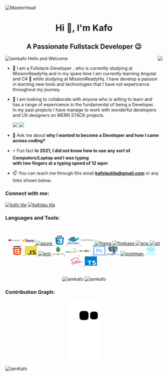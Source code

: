 ![MasterHead](https://developers.giphy.com/branch/master/static/api-512d36c09662682717108a38bbb5c57d.gif)
<h1 align="center">Hi 👋, I'm Kafo</h1>
<h2 align="center">A Passionate Fullstack Developer 😉</h2>
<img align="right" height="200" src="https://i.pinimg.com/originals/8d/62/1f/8d621f66f551b6a39072473d52280ff0.gif">


<p align="left" > <img src="https://komarev.com/ghpvc/?username=iamkafo&label=Profile%20views&color=0e75b6&style=flat" alt="iamkafo"  /> Hello and Welcome</p>


  - 🌱 I am a Fullstack-Developer , who is currently studying at MissionReadyHq and in my spare time I am currently learning Angular and C# 👾
      while studying at MissionReadyHq. I have develop a passion in learning new tools and technologies that I have not expericence throughout my journey.

  - 💞️ I am looking to collaborate with anyone who is willing to learn and has a range of expericence in the fundamental of being a Developer. In my past projects I     have manage to work with wonderful developers and UX designers on MERN STACK projects.
     
    <a href="https://github.com/IamKafo/turners-car-insurance"><img align="" src="https://github-readme-stats.vercel.app/api/pin/?username=IamKafo&repo=turners-car-insurance&theme=tokyonight" /></a>
    <a href="https://github.com/IamKafo/AucklandPropertyManagement">
    <img align="" src="https://github-readme-stats.vercel.app/api/pin/?username=IamKafo&repo=AucklandPropertyManagement&theme=tokyonight" /></a>
    
    
  



  - 💬 Ask me about **why I wanted to become a Developer and how I came across coding?** 

  - ⚡ Fun fact **In 2021, I did not know how to use any sort of Computers/Laptop and I was typing <br> with two fingers at a typing speed of 12 wpm**

  - 📫 You can reach me through this email **kafolautila@gmail.com** or any links shown below.


<h3 align="left">Connect with me:</h3>
<p align="left">
<a href="https://www.facebook.com/kafo.tila" target="blank"><img align="center" src="https://raw.githubusercontent.com/rahuldkjain/github-profile-readme-generator/master/src/images/icons/Social/facebook.svg" alt="kafo tila" height="30" width="40" /></a>
<a href="https://www.linkedin.com/in/kafolau-tila/" target="blank"><img align="center" src="https://raw.githubusercontent.com/rahuldkjain/github-profile-readme-generator/master/src/images/icons/Social/linked-in-alt.svg" alt="kafolau tila" height="30" width="40" /></a>
</p>

<h3 align="left">Languages and Tools:</h3><br>
<p align="center"> <a href="https://angular.io" target="_blank" rel="noreferrer"> <img src="https://raw.githubusercontent.com/devicons/devicon/master/icons/angularjs/angularjs-original-wordmark.svg" alt="angularjs" width="40" height="30"/> </a> <a href="https://aws.amazon.com" target="_blank" rel="noreferrer"> <img src="https://raw.githubusercontent.com/devicons/devicon/master/icons/amazonwebservices/amazonwebservices-original-wordmark.svg" alt="aws" width="40" height="30"/> </a> <a href="https://azure.microsoft.com/en-in/" target="_blank" rel="noreferrer"> <img src="https://www.vectorlogo.zone/logos/microsoft_azure/microsoft_azure-icon.svg" alt="azure" width="40" height="30"/> </a> <a href="https://www.w3schools.com/css/" target="_blank" rel="noreferrer"> <img src="https://raw.githubusercontent.com/devicons/devicon/master/icons/css3/css3-original-wordmark.svg" alt="css3" width="40" height="30"/> </a> <a href="https://www.docker.com/" target="_blank" rel="noreferrer"> <img src="https://raw.githubusercontent.com/devicons/devicon/master/icons/docker/docker-original-wordmark.svg" alt="docker" width="40" height="30"/> </a> <a href="https://expressjs.com" target="_blank" rel="noreferrer"> <img src="https://raw.githubusercontent.com/devicons/devicon/master/icons/express/express-original-wordmark.svg" alt="express" width="40" height="30"/> </a> <a href="https://www.figma.com/" target="_blank" rel="noreferrer"> <img src="https://www.vectorlogo.zone/logos/figma/figma-icon.svg" alt="figma" width="40" height="30"/> </a> <a href="https://firebase.google.com/" target="_blank" rel="noreferrer"> <img src="https://www.vectorlogo.zone/logos/firebase/firebase-icon.svg" alt="firebase" width="40" height="30"/> </a> <a href="https://cloud.google.com" target="_blank" rel="noreferrer"> <img src="https://www.vectorlogo.zone/logos/google_cloud/google_cloud-icon.svg" alt="gcp" width="40" height="30"/> </a> <a href="https://git-scm.com/" target="_blank" rel="noreferrer"> <img src="https://www.vectorlogo.zone/logos/git-scm/git-scm-icon.svg" alt="git" width="40" height="30"/> </a> <a href="https://www.w3.org/html/" target="_blank" rel="noreferrer"> <img src="https://raw.githubusercontent.com/devicons/devicon/master/icons/html5/html5-original-wordmark.svg" alt="html5" width="40" height="30"/> </a> <a href="https://developer.mozilla.org/en-US/docs/Web/JavaScript" target="_blank" rel="noreferrer"> <img src="https://raw.githubusercontent.com/devicons/devicon/master/icons/javascript/javascript-original.svg" alt="javascript" width="40" height="30"/> </a> <a href="https://jestjs.io" target="_blank" rel="noreferrer"> <img src="https://www.vectorlogo.zone/logos/jestjsio/jestjsio-icon.svg" alt="jest" width="40" height="30"/> </a> <a href="https://www.mongodb.com/" target="_blank" rel="noreferrer"> <img src="https://raw.githubusercontent.com/devicons/devicon/master/icons/mongodb/mongodb-original-wordmark.svg" alt="mongodb" width="40" height="30"/> </a> <a href="https://www.mysql.com/" target="_blank" rel="noreferrer"> <img src="https://raw.githubusercontent.com/devicons/devicon/master/icons/mysql/mysql-original-wordmark.svg" alt="mysql" width="40" height="30"/> </a> <a href="https://nodejs.org" target="_blank" rel="noreferrer"> <img src="https://raw.githubusercontent.com/devicons/devicon/master/icons/nodejs/nodejs-original-wordmark.svg" alt="nodejs" width="40" height="30"/> </a> <a href="https://www.photoshop.com/en" target="_blank" rel="noreferrer"> <img src="https://raw.githubusercontent.com/devicons/devicon/master/icons/photoshop/photoshop-line.svg" alt="photoshop" width="40" height="30"/> </a> <a href="https://www.postgresql.org" target="_blank" rel="noreferrer"> <img src="https://raw.githubusercontent.com/devicons/devicon/master/icons/postgresql/postgresql-original-wordmark.svg" alt="postgresql" width="40" height="30"/> </a> <a href="https://postman.com" target="_blank" rel="noreferrer"> <img src="https://www.vectorlogo.zone/logos/getpostman/getpostman-icon.svg" alt="postman" width="40" height="30"/> </a> <a href="https://reactjs.org/" target="_blank" rel="noreferrer"> <img src="https://raw.githubusercontent.com/devicons/devicon/master/icons/react/react-original-wordmark.svg" alt="react" width="40" height="30"/> </a> <a href="https://sass-lang.com" target="_blank" rel="noreferrer"> <img src="https://raw.githubusercontent.com/devicons/devicon/master/icons/sass/sass-original.svg" alt="sass" width="40" height="30"/> </a> <a href="https://www.typescriptlang.org/" target="_blank" rel="noreferrer"> <img src="https://raw.githubusercontent.com/devicons/devicon/master/icons/typescript/typescript-original.svg" alt="typescript" width="40" height="30"/> </a> </p>
</div>
<br>

<div align="center">
  <img width="350px" src="https://github-readme-stats.vercel.app/api?username=iamkafo&show_icons=true&locale=en" alt="iamkafo" />
  <img width="350px"  src="https://github-readme-streak-stats.herokuapp.com/?user=iamkafo&" alt="iamkafo" /></p></p>

</div>
<h3 align="left">Contribution Graph:</h3>
<div align="center" >
  
![snake gif](https://github.com/IamKafo/IamKafo/blob/output/github-contribution-grid-snake.svg) 
  
</div>


<p><a href="https://ko-fi.com/IamKafo"> <img align="left" src="https://cdn.ko-fi.com/cdn/kofi3.png?v=3" height="50" width="210" alt="IamKafo" /></a></p><br><br>



